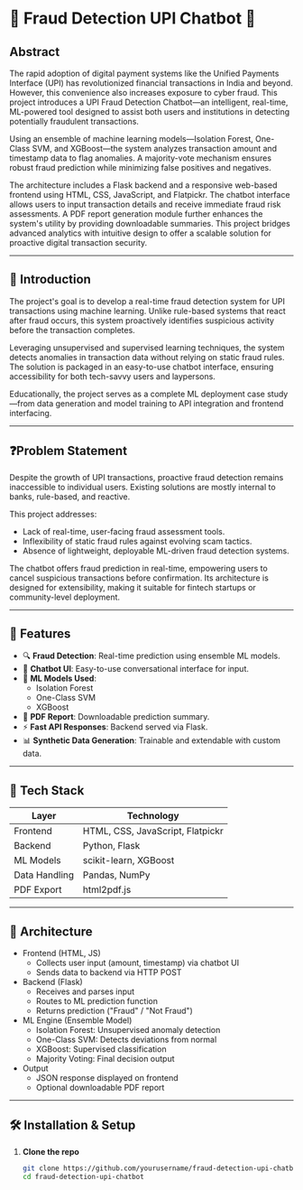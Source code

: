 # 💬 Fraud Detection UPI Chatbot 🚨

## Abstract

The rapid adoption of digital payment systems like the Unified Payments Interface (UPI) has revolutionized financial transactions in India and beyond. However, this convenience also increases exposure to cyber fraud. This project introduces a UPI Fraud Detection Chatbot—an intelligent, real-time, ML-powered tool designed to assist both users and institutions in detecting potentially fraudulent transactions.

Using an ensemble of machine learning models—Isolation Forest, One-Class SVM, and XGBoost—the system analyzes transaction amount and timestamp data to flag anomalies. A majority-vote mechanism ensures robust fraud prediction while minimizing false positives and negatives.

The architecture includes a Flask backend and a responsive web-based frontend using HTML, CSS, JavaScript, and Flatpickr. The chatbot interface allows users to input transaction details and receive immediate fraud risk assessments. A PDF report generation module further enhances the system's utility by providing downloadable summaries.
This project bridges advanced analytics with intuitive design to offer a scalable solution for proactive digital transaction security.

---

## 🚀 Introduction

The project's goal is to develop a real-time fraud detection system for UPI transactions using machine learning. Unlike rule-based systems that react after fraud occurs, this system proactively identifies suspicious activity before the transaction completes.

Leveraging unsupervised and supervised learning techniques, the system detects anomalies in transaction data without relying on static fraud rules. The solution is packaged in an easy-to-use chatbot interface, ensuring accessibility for both tech-savvy users and laypersons.

Educationally, the project serves as a complete ML deployment case study—from data generation and model training to API integration and frontend interfacing.

---

## ❓Problem Statement

Despite the growth of UPI transactions, proactive fraud detection remains inaccessible to individual users. Existing solutions are mostly internal to banks, rule-based, and reactive.

This project addresses:
- Lack of real-time, user-facing fraud assessment tools.
- Inflexibility of static fraud rules against evolving scam tactics.
- Absence of lightweight, deployable ML-driven fraud detection systems.
 
The chatbot offers fraud prediction in real-time, empowering users to cancel suspicious transactions before confirmation. Its architecture is designed for extensibility, making it suitable for fintech startups or community-level deployment.

---

## 🎯 Features

- 🔍 **Fraud Detection**: Real-time prediction using ensemble ML models.
- 💬 **Chatbot UI**: Easy-to-use conversational interface for input.
- 🧠 **ML Models Used**:
  - Isolation Forest
  - One-Class SVM
  - XGBoost
- 🧾 **PDF Report**: Downloadable prediction summary.
- ⚡ **Fast API Responses**: Backend served via Flask.
- 📊 **Synthetic Data Generation**: Trainable and extendable with custom data.

---

## 🧠 Tech Stack

| Layer        | Technology                     |
| ------------ | ------------------------------ |
| Frontend     | HTML, CSS, JavaScript, Flatpickr |
| Backend      | Python, Flask                  |
| ML Models    | scikit-learn, XGBoost          |
| Data Handling| Pandas, NumPy                  |
| PDF Export   | html2pdf.js                    |

---

## 📌 Architecture
- Frontend (HTML, JS)
  - Collects user input (amount, timestamp) via chatbot UI
  - Sends data to backend via HTTP POST
- Backend (Flask)
  - Receives and parses input
  - Routes to ML prediction function
  - Returns prediction ("Fraud" / "Not Fraud")
- ML Engine (Ensemble Model)
  - Isolation Forest: Unsupervised anomaly detection
  - One-Class SVM: Detects deviations from normal
  - XGBoost: Supervised classification
  - Majority Voting: Final decision output
- Output
  - JSON response displayed on frontend
  - Optional downloadable PDF report

---

## 🛠️ Installation & Setup

1. **Clone the repo**  
   ```bash
   git clone https://github.com/yourusername/fraud-detection-upi-chatbot.git
   cd fraud-detection-upi-chatbot
